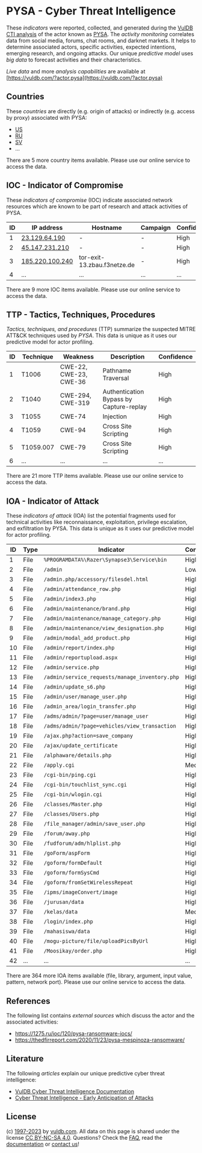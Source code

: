 # PYSA - Cyber Threat Intelligence

These _indicators_ were reported, collected, and generated during the [VulDB CTI analysis](https://vuldb.com/?kb.cti) of the actor known as [PYSA](https://vuldb.com/?actor.pysa). The _activity monitoring_ correlates data from social media, forums, chat rooms, and darknet markets. It helps to determine associated actors, specific activities, expected intentions, emerging research, and ongoing attacks. Our unique _predictive model_ uses _big data_ to forecast activities and their characteristics.

_Live data_ and more _analysis capabilities_ are available at [https://vuldb.com/?actor.pysa](https://vuldb.com/?actor.pysa)

## Countries

These _countries_ are directly (e.g. origin of attacks) or indirectly (e.g. access by proxy) associated with PYSA:

* [US](https://vuldb.com/?country.us)
* [RU](https://vuldb.com/?country.ru)
* [SV](https://vuldb.com/?country.sv)
* ...

There are 5 more country items available. Please use our online service to access the data.

## IOC - Indicator of Compromise

These _indicators of compromise_ (IOC) indicate associated network resources which are known to be part of research and attack activities of PYSA.

ID | IP address | Hostname | Campaign | Confidence
-- | ---------- | -------- | -------- | ----------
1 | [23.129.64.190](https://vuldb.com/?ip.23.129.64.190) | - | - | High
2 | [45.147.231.210](https://vuldb.com/?ip.45.147.231.210) | - | - | High
3 | [185.220.100.240](https://vuldb.com/?ip.185.220.100.240) | tor-exit-13.zbau.f3netze.de | - | High
4 | ... | ... | ... | ...

There are 9 more IOC items available. Please use our online service to access the data.

## TTP - Tactics, Techniques, Procedures

_Tactics, techniques, and procedures_ (TTP) summarize the suspected MITRE ATT&CK techniques used by _PYSA_. This data is unique as it uses our predictive model for actor profiling.

ID | Technique | Weakness | Description | Confidence
-- | --------- | -------- | ----------- | ----------
1 | T1006 | CWE-22, CWE-23, CWE-36 | Pathname Traversal | High
2 | T1040 | CWE-294, CWE-319 | Authentication Bypass by Capture-replay | High
3 | T1055 | CWE-74 | Injection | High
4 | T1059 | CWE-94 | Cross Site Scripting | High
5 | T1059.007 | CWE-79 | Cross Site Scripting | High
6 | ... | ... | ... | ...

There are 21 more TTP items available. Please use our online service to access the data.

## IOA - Indicator of Attack

These _indicators of attack_ (IOA) list the potential fragments used for technical activities like reconnaissance, exploitation, privilege escalation, and exfiltration by PYSA. This data is unique as it uses our predictive model for actor profiling.

ID | Type | Indicator | Confidence
-- | ---- | --------- | ----------
1 | File | `%PROGRAMDATA%\Razer\Synapse3\Service\bin` | High
2 | File | `/admin` | Low
3 | File | `/admin.php/accessory/filesdel.html` | High
4 | File | `/admin/attendance_row.php` | High
5 | File | `/admin/index3.php` | High
6 | File | `/admin/maintenance/brand.php` | High
7 | File | `/admin/maintenance/manage_category.php` | High
8 | File | `/admin/maintenance/view_designation.php` | High
9 | File | `/admin/modal_add_product.php` | High
10 | File | `/admin/report/index.php` | High
11 | File | `/admin/reportupload.aspx` | High
12 | File | `/admin/service.php` | High
13 | File | `/admin/service_requests/manage_inventory.php` | High
14 | File | `/admin/update_s6.php` | High
15 | File | `/admin/user/manage_user.php` | High
16 | File | `/admin_area/login_transfer.php` | High
17 | File | `/adms/admin/?page=user/manage_user` | High
18 | File | `/adms/admin/?page=vehicles/view_transaction` | High
19 | File | `/ajax.php?action=save_company` | High
20 | File | `/ajax/update_certificate` | High
21 | File | `/alphaware/details.php` | High
22 | File | `/apply.cgi` | Medium
23 | File | `/cgi-bin/ping.cgi` | High
24 | File | `/cgi-bin/touchlist_sync.cgi` | High
25 | File | `/cgi-bin/wlogin.cgi` | High
26 | File | `/classes/Master.php` | High
27 | File | `/classes/Users.php` | High
28 | File | `/file_manager/admin/save_user.php` | High
29 | File | `/forum/away.php` | High
30 | File | `/fudforum/adm/hlplist.php` | High
31 | File | `/goForm/aspForm` | High
32 | File | `/goform/formDefault` | High
33 | File | `/goform/formSysCmd` | High
34 | File | `/goform/fromSetWirelessRepeat` | High
35 | File | `/ipms/imageConvert/image` | High
36 | File | `/jurusan/data` | High
37 | File | `/kelas/data` | Medium
38 | File | `/login/index.php` | High
39 | File | `/mahasiswa/data` | High
40 | File | `/mogu-picture/file/uploadPicsByUrl` | High
41 | File | `/Moosikay/order.php` | High
42 | ... | ... | ...

There are 364 more IOA items available (file, library, argument, input value, pattern, network port). Please use our online service to access the data.

## References

The following list contains _external sources_ which discuss the actor and the associated activities:

* https://1275.ru/ioc/120/pysa-ransomware-iocs/
* https://thedfirreport.com/2020/11/23/pysa-mespinoza-ransomware/

## Literature

The following _articles_ explain our unique predictive cyber threat intelligence:

* [VulDB Cyber Threat Intelligence Documentation](https://vuldb.com/?kb.cti)
* [Cyber Threat Intelligence - Early Anticipation of Attacks](https://www.scip.ch/en/?labs.20201022)

## License

(c) [1997-2023](https://vuldb.com/?kb.changelog) by [vuldb.com](https://vuldb.com/?kb.about). All data on this page is shared under the license [CC BY-NC-SA 4.0](https://creativecommons.org/licenses/by-nc-sa/4.0/). Questions? Check the [FAQ](https://vuldb.com/?kb.faq), read the [documentation](https://vuldb.com/?kb) or [contact us](https://vuldb.com/?contact)!
